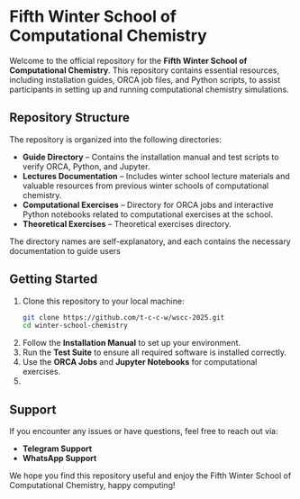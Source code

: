 # Fifth Winter School of Computational Chemistry

Welcome to the official repository for the **Fifth Winter School of Computational Chemistry**. This repository contains essential resources, including installation guides, ORCA job files, and Python scripts, to assist participants in setting up and running computational chemistry simulations.

## Repository Structure

The repository is organized into the following directories:

- **Guide Directory** – Contains the installation manual and test scripts to verify ORCA, Python, and Jupyter.
- **Lectures Documentation** – Includes winter school lecture materials and valuable resources from previous winter schools of computational chemistry.
- **Computational Exercises** – Directory for ORCA jobs and interactive Python notebooks related to computational exercises at the school.
- **Theoretical Exercises** – Theoretical exercises directory.

The directory names are self-explanatory, and each contains the necessary documentation to guide users

## Getting Started

1. Clone this repository to your local machine:
   ```bash
   git clone https://github.com/t-c-c-w/wscc-2025.git
   cd winter-school-chemistry
   ```
2. Follow the **Installation Manual** to set up your environment.
3. Run the **Test Suite** to ensure all required software is installed correctly.
4. Use the **ORCA Jobs** and **Jupyter Notebooks** for computational exercises.
5. 
## Support

If you encounter any issues or have questions, feel free to reach out via:
- **Telegram Support**
- **WhatsApp Support**

We hope you find this repository useful and enjoy the Fifth Winter School of Computational Chemistry, happy computing!
